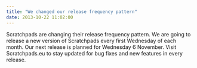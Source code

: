 ```yaml
---
title: "We changed our release frequency pattern"
date: 2013-10-22 11:02:00
---
```


Scratchpads are changing their release frequency pattern. We are going to release a new version of Scratchpads every first Wednesday of each month. Our next release is planned for Wednesday 6 November. Visit Scratchpads.eu to stay updated for bug fixes and new features in every release.

